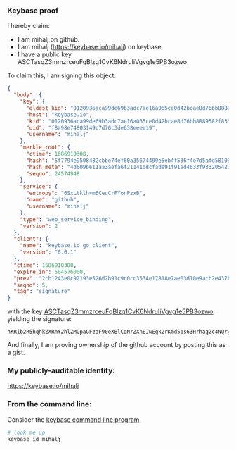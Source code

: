### Keybase proof

I hereby claim:

  * I am mihalj on github.
  * I am mihalj (https://keybase.io/mihalj) on keybase.
  * I have a public key ASCTasqZ3mmzrceuFqBlzg1CvK6NdruIiVgvg1e5PB3ozwo

To claim this, I am signing this object:

```json
{
  "body": {
    "key": {
      "eldest_kid": "0120936aca99de69b3adc7ae16a065ce0d42bcae8d76bb8889582f8357b93c1de8cf0a",
      "host": "keybase.io",
      "kid": "0120936aca99de69b3adc7ae16a065ce0d42bcae8d76bb8889582f8357b93c1de8cf0a",
      "uid": "f8a98e74803149c7d70c3de638eeee19",
      "username": "mihalj"
    },
    "merkle_root": {
      "ctime": 1686910308,
      "hash": "5f7794e9508482cbbe74ef60a35674499e5eb4f536f4e7d5afd58109290312f99f4faf4c2322ae3d3553d84a77062714997b3f3a63266193ae3aff6c5ce8adcd",
      "hash_meta": "4d609b611aa3aefa6f21141ddcfade91f91ad4633f9332054210bce75f66fd14",
      "seqno": 24574948
    },
    "service": {
      "entropy": "6SxLtklh+m6CeuCrFYonPzxB",
      "name": "github",
      "username": "mihalj"
    },
    "type": "web_service_binding",
    "version": 2
  },
  "client": {
    "name": "keybase.io go client",
    "version": "6.0.1"
  },
  "ctime": 1686910380,
  "expire_in": 504576000,
  "prev": "2cb1243e0c92193e526d2b91c9c0cc3534e17818e7ae03d10e9acb2e437bf558",
  "seqno": 5,
  "tag": "signature"
}
```

with the key [ASCTasqZ3mmzrceuFqBlzg1CvK6NdruIiVgvg1e5PB3ozwo](https://keybase.io/mihalj), yielding the signature:

```
hKRib2R5hqhkZXRhY2hlZMOpaGFzaF90eXBlCqNrZXnEIwEgk2rKmd5ps63HrhagZc4NQryujXa7iIlYL4NXuTwd6M8Kp3BheWxvYWTESpcCBcQgLLEkPgySGT5SbSuRycDMNTTheBjnrgPRDprLLkN79VjEIIFx5CetwDmdsg+M3UpgixTsOHfaAssujeR2bJaEYSuyAgHCo3NpZ8RAjLb/lZVcucGnIjhScwbsVSpnqAtK6A/cF17aKx3qKDd0qcaffAtxW/J92dBsFbZ3exj8yUIYTiVaKfxGFPQWCahzaWdfdHlwZSCkaGFzaIKkdHlwZQildmFsdWXEINBWpq1d03GLkFQWgBve0rmo+0SOKT36znPfCDmj1kD/o3RhZ80CAqd2ZXJzaW9uAQ==

```

And finally, I am proving ownership of the github account by posting this as a gist.

### My publicly-auditable identity:

https://keybase.io/mihalj

### From the command line:

Consider the [keybase command line program](https://keybase.io/download).

```bash
# look me up
keybase id mihalj
```
